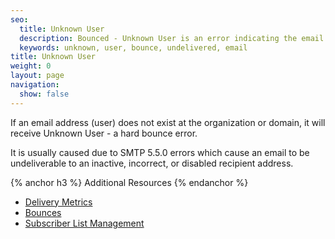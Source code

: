 ```yaml
---
seo:
  title: Unknown User
  description: Bounced - Unknown User is an error indicating the email address does not exist.
  keywords: unknown, user, bounce, undelivered, email
title: Unknown User
weight: 0
layout: page
navigation:
  show: false
---
```


If an email address (user) does not exist at the organization or domain, it will receive Unknown User - a hard bounce error.

It is usually caused due to SMTP 5.5.0 errors which cause an email to be undeliverable to an inactive, incorrect, or disabled recipient address.

{% anchor h3 %}
Additional Resources
{% endanchor %}

* [Delivery Metrics]({{root_url}}/User_Guide/Statistics/index.html)
* [Bounces]({{root_url}}/glossary/bounces.html)
* [Subscriber List Management]({{root_url}}/glossary/subscriber-list-management.html)
